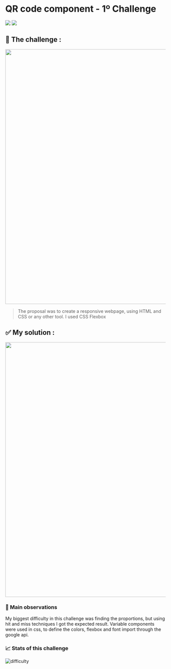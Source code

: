 # QR code component - 1º Challenge
<img src="https://img.shields.io/badge/HTML5-323330?style=for-the-badge&logo=html5&logoColor=orange"> <img src="https://img.shields.io/badge/CSS3-323330?style=for-the-badge&logo=css3&logoColor=blue">


## 💬 The challenge :

<img src="https://user-images.githubusercontent.com/100864562/182612434-bfdd6f98-0a17-45b2-ac68-a904c31de45f.jpg" width="800">


> The proposal was to create a responsive webpage, using HTML and CSS or any other tool. I used CSS Flexbox

## ✅ My solution :

<img src="https://user-images.githubusercontent.com/100864562/182612280-720eaaea-5946-49a2-97c8-32c23f22a8fa.png" width="800">

### 🔎 Main observations
My biggest difficulty in this challenge was finding the proportions, but using hit and miss techniques I got the expected result.
Variable components were used in css, to define the colors, flexbox and font import through the google api.


### 📈 Stats of this challenge
![difficulty](https://user-images.githubusercontent.com/100864562/182613369-4577f273-ea1a-48f5-b701-3e281169c7ad.PNG)

